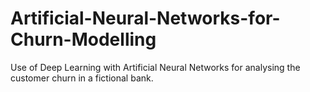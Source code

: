 # Artificial-Neural-Networks-for-Churn-Modelling
Use of Deep Learning with Artificial Neural Networks for analysing the customer churn in a fictional bank.
